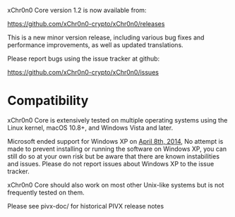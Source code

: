 xChr0n0 Core version 1.2 is now available from:

  <https://github.com/xChr0n0-crypto/xChr0n0/releases>

This is a new minor version release, including various bug fixes and
performance improvements, as well as updated translations.

Please report bugs using the issue tracker at github:

  <https://github.com/xChr0n0-crypto/xChr0n0/issues>

Compatibility
==============

xChr0n0 Core is extensively tested on multiple operating systems using
the Linux kernel, macOS 10.8+, and Windows Vista and later.

Microsoft ended support for Windows XP on [April 8th, 2014](https://www.microsoft.com/en-us/WindowsForBusiness/end-of-xp-support),
No attempt is made to prevent installing or running the software on Windows XP, you
can still do so at your own risk but be aware that there are known instabilities and issues.
Please do not report issues about Windows XP to the issue tracker.

xChr0n0 Core should also work on most other Unix-like systems but is not
frequently tested on them.

Please see pivx-doc/ for historical PIVX release notes
